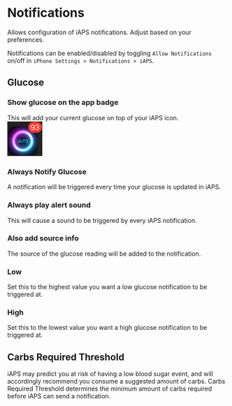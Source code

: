 # Notifications
Allows configuration of iAPS notifications. Adjust based on your preferences.

Notifications can be enabled/disabled by toggling `Allow Notifications` on/off in `iPhone Settings > Notifications > iAPS`.

## Glucose

### Show glucose on the app badge
This will add your current glucose on top of your iAPS icon. \
<img src="./img/badge.png" width="80px" />

### Always Notify Glucose
A notification will be triggered every time your glucose is updated in iAPS.

### Always play alert sound
This will cause a sound to be triggered by every iAPS notification.

### Also add source info
The source of the glucose reading will be added to the notification.

### Low
Set this to the highest value you want a low glucose notification to be triggered at.

### High
Set this to the lowest value you want a high glucose notification to be triggered at.

## Carbs Required Threshold
iAPS may predict you at risk of having a low blood sugar event, and will accordingly recommend you consume a suggested amount of carbs. Carbs Required Threshold determines the minimum amount of carbs required before iAPS can send a notification. 
